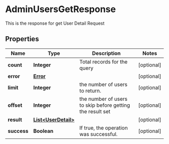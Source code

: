 

# AdminUsersGetResponse

This is the response for get User Detail Request
## Properties

Name | Type | Description | Notes
------------ | ------------- | ------------- | -------------
**count** | **Integer** | Total records for the query |  [optional]
**error** | [**Error**](Error.md) |  |  [optional]
**limit** | **Integer** | the number of users to return. |  [optional]
**offset** | **Integer** | the number of users to skip before getting the result set |  [optional]
**result** | [**List&lt;UserDetail&gt;**](UserDetail.md) |  |  [optional]
**success** | **Boolean** | If true, the operation was successful. |  [optional]




